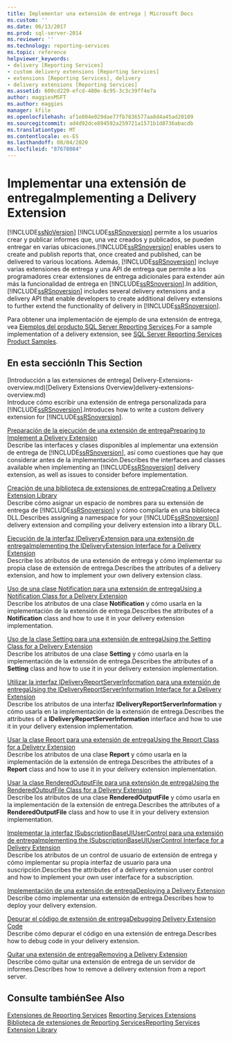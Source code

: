 ```yaml
---
title: Implementar una extensión de entrega | Microsoft Docs
ms.custom: ''
ms.date: 06/13/2017
ms.prod: sql-server-2014
ms.reviewer: ''
ms.technology: reporting-services
ms.topic: reference
helpviewer_keywords:
- delivery [Reporting Services]
- custom delivery extensions [Reporting Services]
- extensions [Reporting Services], delivery
- delivery extensions [Reporting Services]
ms.assetid: 600cd229-efcd-480e-8c95-3c3c39ff4e7a
author: maggiesMSFT
ms.author: maggies
manager: kfile
ms.openlocfilehash: af1e804e029dae77fb7836577aa8d4a45ad20109
ms.sourcegitcommit: ad4d92dce894592a259721a1571b1d8736abacdb
ms.translationtype: MT
ms.contentlocale: es-ES
ms.lasthandoff: 08/04/2020
ms.locfileid: "87678084"
---
```

# <a name="implementing-a-delivery-extension"></a><span data-ttu-id="a8508-102">Implementar una extensión de entrega</span><span class="sxs-lookup"><span data-stu-id="a8508-102">Implementing a Delivery Extension</span></span>
  [!INCLUDE[ssNoVersion](../../../includes/ssnoversion-md.md)] <span data-ttu-id="a8508-103">[!INCLUDE[ssRSnoversion](../../../includes/ssrsnoversion-md.md)] permite a los usuarios crear y publicar informes que, una vez creados y publicados, se pueden entregar en varias ubicaciones.</span><span class="sxs-lookup"><span data-stu-id="a8508-103">[!INCLUDE[ssRSnoversion](../../../includes/ssrsnoversion-md.md)] enables users to create and publish reports that, once created and published, can be delivered to various locations.</span></span> <span data-ttu-id="a8508-104">Además, [!INCLUDE[ssRSnoversion](../../../includes/ssrsnoversion-md.md)] incluye varias extensiones de entrega y una API de entrega que permite a los programadores crear extensiones de entrega adicionales para extender aún más la funcionalidad de entrega en [!INCLUDE[ssRSnoversion](../../../includes/ssrsnoversion-md.md)].</span><span class="sxs-lookup"><span data-stu-id="a8508-104">In addition, [!INCLUDE[ssRSnoversion](../../../includes/ssrsnoversion-md.md)] includes several delivery extensions and a delivery API that enable developers to create additional delivery extensions to further extend the functionality of delivery in [!INCLUDE[ssRSnoversion](../../../includes/ssrsnoversion-md.md)].</span></span>  
  
 <span data-ttu-id="a8508-105">Para obtener una implementación de ejemplo de una extensión de entrega, vea [Ejemplos del producto SQL Server Reporting Services](https://go.microsoft.com/fwlink/?LinkId=177889).</span><span class="sxs-lookup"><span data-stu-id="a8508-105">For a sample implementation of a delivery extension, see [SQL Server Reporting Services Product Samples](https://go.microsoft.com/fwlink/?LinkId=177889).</span></span>  
  
## <a name="in-this-section"></a><span data-ttu-id="a8508-106">En esta sección</span><span class="sxs-lookup"><span data-stu-id="a8508-106">In This Section</span></span>  
 <span data-ttu-id="a8508-107">[Introducción a las extensiones de entrega] Delivery-Extensions-overview.md)</span><span class="sxs-lookup"><span data-stu-id="a8508-107">[Delivery Extensions Overview]delivery-extensions-overview.md)</span></span>  
 <span data-ttu-id="a8508-108">Introduce cómo escribir una extensión de entrega personalizada para [!INCLUDE[ssRSnoversion](../../../includes/ssrsnoversion-md.md)].</span><span class="sxs-lookup"><span data-stu-id="a8508-108">Introduces how to write a custom delivery extension for [!INCLUDE[ssRSnoversion](../../../includes/ssrsnoversion-md.md)].</span></span>  
  
 [<span data-ttu-id="a8508-109">Preparación de la ejecución de una extensión de entrega</span><span class="sxs-lookup"><span data-stu-id="a8508-109">Preparing to Implement a Delivery Extension</span></span>](preparing-to-implement-a-delivery-extension.md)  
 <span data-ttu-id="a8508-110">Describe las interfaces y clases disponibles al implementar una extensión de entrega de [!INCLUDE[ssRSnoversion](../../../includes/ssrsnoversion-md.md)], así como cuestiones que hay que considerar antes de la implementación.</span><span class="sxs-lookup"><span data-stu-id="a8508-110">Describes the interfaces and classes available when implementing an [!INCLUDE[ssRSnoversion](../../../includes/ssrsnoversion-md.md)] delivery extension, as well as issues to consider before implementation.</span></span>  
  
 [<span data-ttu-id="a8508-111">Creación de una biblioteca de extensiones de entrega</span><span class="sxs-lookup"><span data-stu-id="a8508-111">Creating a Delivery Extension Library</span></span>](creating-a-delivery-extension-library.md)  
 <span data-ttu-id="a8508-112">Describe cómo asignar un espacio de nombres para su extensión de entrega de [!INCLUDE[ssRSnoversion](../../../includes/ssrsnoversion-md.md)] y cómo compilarla en una biblioteca DLL.</span><span class="sxs-lookup"><span data-stu-id="a8508-112">Describes assigning a namespace for your [!INCLUDE[ssRSnoversion](../../../includes/ssrsnoversion-md.md)] delivery extension and compiling your delivery extension into a library DLL.</span></span>  
  
 [<span data-ttu-id="a8508-113">Ejecución de la interfaz IDeliveryExtension para una extensión de entrega</span><span class="sxs-lookup"><span data-stu-id="a8508-113">Implementing the IDeliveryExtension Interface for a Delivery Extension</span></span>](implementing-the-ideliveryextension-interface-for-a-delivery-extension.md)  
 <span data-ttu-id="a8508-114">Describe los atributos de una extensión de entrega y cómo implementar su propia clase de extensión de entrega.</span><span class="sxs-lookup"><span data-stu-id="a8508-114">Describes the attributes of a delivery extension, and how to implement your own delivery extension class.</span></span>  
  
 [<span data-ttu-id="a8508-115">Uso de una clase Notification para una extensión de entrega</span><span class="sxs-lookup"><span data-stu-id="a8508-115">Using a Notification Class for a Delivery Extension</span></span>](using-a-notification-class-for-a-delivery-extension.md)  
 <span data-ttu-id="a8508-116">Describe los atributos de una clase **Notification** y cómo usarla en la implementación de la extensión de entrega.</span><span class="sxs-lookup"><span data-stu-id="a8508-116">Describes the attributes of a **Notification** class and how to use it in your delivery extension implementation.</span></span>  
  
 [<span data-ttu-id="a8508-117">Uso de la clase Setting para una extensión de entrega</span><span class="sxs-lookup"><span data-stu-id="a8508-117">Using the Setting Class for a Delivery Extension</span></span>](using-the-setting-class-for-a-delivery-extension.md)  
 <span data-ttu-id="a8508-118">Describe los atributos de una clase **Setting** y cómo usarla en la implementación de la extensión de entrega.</span><span class="sxs-lookup"><span data-stu-id="a8508-118">Describes the attributes of a **Setting** class and how to use it in your delivery extension implementation.</span></span>  
  
 [<span data-ttu-id="a8508-119">Utilizar la interfaz IDeliveryReportServerInformation para una extensión de entrega</span><span class="sxs-lookup"><span data-stu-id="a8508-119">Using the IDeliveryReportServerInformation Interface for a Delivery Extension</span></span>](using-the-ideliveryreportserverinformation-interface-for-a-delivery-extension.md)  
 <span data-ttu-id="a8508-120">Describe los atributos de una interfaz **IDeliveryReportServerInformation** y cómo usarla en la implementación de la extensión de entrega.</span><span class="sxs-lookup"><span data-stu-id="a8508-120">Describes the attributes of a **IDeliveryReportServerInformation** interface and how to use it in your delivery extension implementation.</span></span>  
  
 [<span data-ttu-id="a8508-121">Usar la clase Report para una extensión de entrega</span><span class="sxs-lookup"><span data-stu-id="a8508-121">Using the Report Class for a Delivery Extension</span></span>](using-the-report-class-for-a-delivery-extension.md)  
 <span data-ttu-id="a8508-122">Describe los atributos de una clase **Report** y cómo usarla en la implementación de la extensión de entrega.</span><span class="sxs-lookup"><span data-stu-id="a8508-122">Describes the attributes of a **Report** class and how to use it in your delivery extension implementation.</span></span>  
  
 [<span data-ttu-id="a8508-123">Usar la clase RenderedOutputFile para una extensión de entrega</span><span class="sxs-lookup"><span data-stu-id="a8508-123">Using the RenderedOutputFile Class for a Delivery Extension</span></span>](using-the-renderedoutputfile-class-for-a-delivery-extension.md)  
 <span data-ttu-id="a8508-124">Describe los atributos de una clase **RenderedOutputFile** y cómo usarla en la implementación de la extensión de entrega.</span><span class="sxs-lookup"><span data-stu-id="a8508-124">Describes the attributes of a **RenderedOutputFile** class and how to use it in your delivery extension implementation.</span></span>  
  
 [<span data-ttu-id="a8508-125">Implementar la interfaz ISubscriptionBaseUIUserControl para una extensión de entrega</span><span class="sxs-lookup"><span data-stu-id="a8508-125">Implementing the ISubscriptionBaseUIUserControl Interface for a Delivery Extension</span></span>](implementing-the-isubscriptionbaseuiusercontrol-interface.md)  
 <span data-ttu-id="a8508-126">Describe los atributos de un control de usuario de extensión de entrega y cómo implementar su propia interfaz de usuario para una suscripción.</span><span class="sxs-lookup"><span data-stu-id="a8508-126">Describes the attributes of a delivery extension user control and how to implement your own user interface for a subscription.</span></span>  
  
 [<span data-ttu-id="a8508-127">Implementación de una extensión de entrega</span><span class="sxs-lookup"><span data-stu-id="a8508-127">Deploying a Delivery Extension</span></span>](deploying-a-delivery-extension.md)  
 <span data-ttu-id="a8508-128">Describe cómo implementar una extensión de entrega.</span><span class="sxs-lookup"><span data-stu-id="a8508-128">Describes how to deploy your delivery extension.</span></span>  
  
 [<span data-ttu-id="a8508-129">Depurar el código de extensión de entrega</span><span class="sxs-lookup"><span data-stu-id="a8508-129">Debugging Delivery Extension Code</span></span>](debugging-delivery-extension-code.md)  
 <span data-ttu-id="a8508-130">Describe cómo depurar el código en una extensión de entrega.</span><span class="sxs-lookup"><span data-stu-id="a8508-130">Describes how to debug code in your delivery extension.</span></span>  
  
 [<span data-ttu-id="a8508-131">Quitar una extensión de entrega</span><span class="sxs-lookup"><span data-stu-id="a8508-131">Removing a Delivery Extension</span></span>](removing-a-delivery-extension.md)  
 <span data-ttu-id="a8508-132">Describe cómo quitar una extensión de entrega de un servidor de informes.</span><span class="sxs-lookup"><span data-stu-id="a8508-132">Describes how to remove a delivery extension from a report server.</span></span>  
  
## <a name="see-also"></a><span data-ttu-id="a8508-133">Consulte también</span><span class="sxs-lookup"><span data-stu-id="a8508-133">See Also</span></span>  
 <span data-ttu-id="a8508-134">[Extensiones de Reporting Services](../reporting-services-extensions.md) </span><span class="sxs-lookup"><span data-stu-id="a8508-134">[Reporting Services Extensions](../reporting-services-extensions.md) </span></span>  
 [<span data-ttu-id="a8508-135">Biblioteca de extensiones de Reporting Services</span><span class="sxs-lookup"><span data-stu-id="a8508-135">Reporting Services Extension Library</span></span>](../reporting-services-extension-library.md)  
  
  

